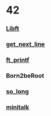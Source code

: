 # 42

### [Libft](https://github.com/K4-R4/libft)

### [get_next_line](https://github.com/K4-R4/get-next-line)

### [ft_printf](https://github.com/K4-R4/ft-printf)

### Born2beRoot

### [so_long](https://github.com/K4-R4/so-long)

### [minitalk](https://github.com/K4-R4/minitalk)
